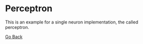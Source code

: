# Perceptron

This is an example for a single neuron implementation, the called perceptron.

[Go Back](../)
